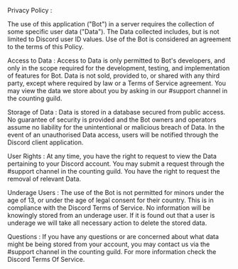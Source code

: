 Privacy Policy :

The use of this application ("Bot") in a server requires the collection of some specific user data ("Data").
The Data collected includes, but is not limited to Discord user ID values. Use of the Bot is considered an agreement to the terms of this Policy.

Access to Data :
Access to Data is only permitted to Bot's developers, and only in the scope required for the development, testing, and implementation of features for Bot. 
Data is not sold, provided to, or shared with any third party, except where required by law or a Terms of Service agreement.
You may view the data we store about you by asking in our #support channel in the counting guild.

Storage of Data :
Data is stored in a database secured from public access. No guarantee of security is provided and the Bot owners and operators assume no liability
for the unintentional or malicious breach of Data. In the event of an unauthorised Data access, users will be notified through the Discord client application.

User Rights :
At any time, you have the right to request to view the Data pertaining to your Discord account. You may submit a request through the #support channel in the counting guild.
You have the right to request the removal of relevant Data.

Underage Users :
The use of the Bot is not permitted for minors under the age of 13, or under the age of legal consent for their country.
This is in compliance with the Discord Terms of Service. No information will be knowingly stored from an underage user.
If it is found out that a user is underage we will take all necessary action to delete the stored data.

Questions :
If you have any questions or are concerned about what data might be being stored from your account, you may contact us via the #support channel in the counting guild.
For more information check the Discord Terms Of Service.
